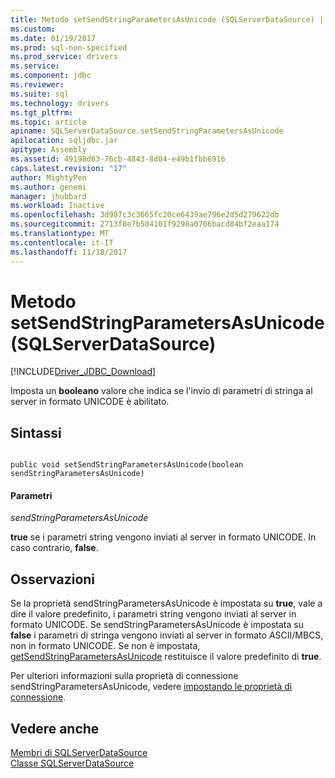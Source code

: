 ```yaml
---
title: Metodo setSendStringParametersAsUnicode (SQLServerDataSource) | Documenti Microsoft
ms.custom: 
ms.date: 01/19/2017
ms.prod: sql-non-specified
ms.prod_service: drivers
ms.service: 
ms.component: jdbc
ms.reviewer: 
ms.suite: sql
ms.technology: drivers
ms.tgt_pltfrm: 
ms.topic: article
apiname: SQLServerDataSource.setSendStringParametersAsUnicode
apilocation: sqljdbc.jar
apitype: Assembly
ms.assetid: 49198d63-76cb-4843-8d04-e49b1fbb6916
caps.latest.revision: "17"
author: MightyPen
ms.author: genemi
manager: jhubbard
ms.workload: Inactive
ms.openlocfilehash: 3d987c3c3665fc20ce6439ae796e2d5d279622db
ms.sourcegitcommit: 2713f8e7b504101f9298a0706bacd84bf2eaa174
ms.translationtype: MT
ms.contentlocale: it-IT
ms.lasthandoff: 11/18/2017
---
```

# <a name="setsendstringparametersasunicode-method-sqlserverdatasource"></a>Metodo setSendStringParametersAsUnicode (SQLServerDataSource)
[!INCLUDE[Driver_JDBC_Download](../../../includes/driver_jdbc_download.md)]

  Imposta un **booleano** valore che indica se l'invio di parametri di stringa al server in formato UNICODE è abilitato.  
  
## <a name="syntax"></a>Sintassi  
  
```  
  
public void setSendStringParametersAsUnicode(boolean sendStringParametersAsUnicode)  
```  
  
#### <a name="parameters"></a>Parametri  
 *sendStringParametersAsUnicode*  
  
 **true** se i parametri string vengono inviati al server in formato UNICODE. In caso contrario, **false**.  
  
## <a name="remarks"></a>Osservazioni  
 Se la proprietà sendStringParametersAsUnicode è impostata su **true**, vale a dire il valore predefinito, i parametri string vengono inviati al server in formato UNICODE. Se sendStringParametersAsUnicode è impostata su **false** i parametri di stringa vengono inviati al server in formato ASCII/MBCS, non in formato UNICODE. Se non è impostata, [getSendStringParametersAsUnicode](../../../connect/jdbc/reference/getsendstringparametersasunicode-method-sqlserverdatasource.md) restituisce il valore predefinito di **true**.  
  
 Per ulteriori informazioni sulla proprietà di connessione sendStringParametersAsUnicode, vedere [impostando le proprietà di connessione](../../../connect/jdbc/setting-the-connection-properties.md).  
  
## <a name="see-also"></a>Vedere anche  
 [Membri di SQLServerDataSource](../../../connect/jdbc/reference/sqlserverdatasource-members.md)   
 [Classe SQLServerDataSource](../../../connect/jdbc/reference/sqlserverdatasource-class.md)  
  
  
